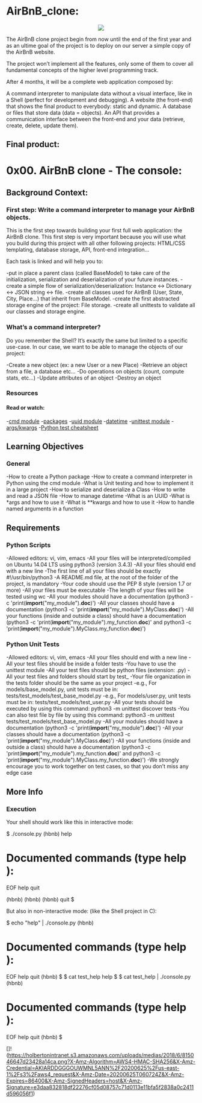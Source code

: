 # AirBnB_clone:



<p align="center">
  <img src="https://i.imgur.com/JOhaZ5m.png">
</p>


The AirBnB clone project begin from now until the end of the first year and as an ultime goal of the project is to deploy on our server a simple copy of the AirBnB website.

The project won’t implement all the features, only some of them to cover all fundamental concepts of the higher level programming track.

After 4 months, it will be a complete web application composed by:

A command interpreter to manipulate data without a visual interface, like in a Shell (perfect for development and debugging).
A website (the front-end) that shows the final product to everybody: static and dynamic.
A database or files that store data (data = objects).
An API that provides a communication interface between the front-end and your data (retrieve, create, delete, update them).


## Final product:

<p align="center"
  <img src="https://s3.amazonaws.com/intranet-projects-files/holbertonschool-higher-level_programming+/268/8-index.png">
</p>


# 0x00. AirBnB clone - The console:


## Background Context:


### First step: Write a command interpreter to manage your AirBnB objects.


This is the first step towards building your first full web application: the AirBnB clone. This first step is very important because you will use what you build during this project with all other following projects: HTML/CSS templating, database storage, API, front-end integration…

Each task is linked and will help you to:

-put in place a parent class (called BaseModel) to take care of the initialization, serialization and deserialization of your future instances.
-create a simple flow of serialization/deserialization: Instance <-> Dictionary <-> JSON string <-> file.
-create all classes used for AirBnB (User, State, City, Place…) that inherit from BaseModel.
-create the first abstracted storage engine of the project: File storage.
-create all unittests to validate all our classes and storage engine.



### What’s a command interpreter?


Do you remember the Shell? It’s exactly the same but limited to a specific use-case. In our case, we want to be able to manage the objects of our project:

-Create a new object (ex: a new User or a new Place)
-Retrieve an object from a file, a database etc…
-Do operations on objects (count, compute stats, etc…)
-Update attributes of an object
-Destroy an object


### Resources

#### Read or watch:

-[cmd module](https://docs.python.org/3.4/library/cmd.html)
-[packages](https://intranet.hbtn.io/concepts/66)
-[uuid module](https://docs.python.org/3.4/library/uuid.html)
-[datetime](https://docs.python.org/3.4/library/datetime.html)
-[unittest module](https://docs.python.org/3.4/library/unittest.html#module-unittest)
-[args/kwargs](https://yasoob.me/2013/08/04/args-and-kwargs-in-python-explained/)
-[Python test cheatsheet](https://www.pythonsheets.com/notes/python-tests.html)


## Learning Objectives

### General


-How to create a Python package
-How to create a command interpreter in Python using the cmd module
-What is Unit testing and how to implement it in a large project
-How to serialize and deserialize a Class
-How to write and read a JSON file
-How to manage datetime
-What is an UUID
-What is *args and how to use it
-What is **kwargs and how to use it
-How to handle named arguments in a function



## Requirements

### Python Scripts

-Allowed editors: vi, vim, emacs
-All your files will be interpreted/compiled on Ubuntu 14.04 LTS using python3 (version 3.4.3)
-All your files should end with a new line
-The first line of all your files should be exactly #!/usr/bin/python3
-A README.md file, at the root of the folder of the project, is mandatory
-Your code should use the PEP 8 style (version 1.7 or more)
-All your files must be executable
-The length of your files will be tested using wc
-All your modules should have a documentation (python3 -c 'print(__import__("my_module").__doc__)')
-All your classes should have a documentation (python3 -c 'print(__import__("my_module").MyClass.__doc__)')
-All your functions (inside and outside a class) should have a documentation (python3 -c 'print(__import__("my_module").my_function.__doc__)' and python3 -c 'print(__import__("my_module").MyClass.my_function.__doc__)')


### Python Unit Tests

-Allowed editors: vi, vim, emacs
-All your files should end with a new line
-All your test files should be inside a folder tests
-You have to use the unittest module
-All your test files should be python files (extension: .py)
-All your test files and folders should start by test_
-Your file organization in the tests folder should be the same as your project
-e.g., For models/base_model.py, unit tests must be in: tests/test_models/test_base_model.py
-e.g., For models/user.py, unit tests must be in: tests/test_models/test_user.py
-All your tests should be executed by using this command: python3 -m unittest discover tests
-You can also test file by file by using this command: python3 -m unittest tests/test_models/test_base_model.py
-All your modules should have a documentation (python3 -c 'print(__import__("my_module").__doc__)')
-All your classes should have a documentation (python3 -c 'print(__import__("my_module").MyClass.__doc__)')
-All your functions (inside and outside a class) should have a documentation (python3 -c 'print(__import__("my_module").my_function.__doc__)' and python3 -c 'print(__import__("my_module").MyClass.my_function.__doc__)')
-We strongly encourage you to work together on test cases, so that you don’t miss any edge case


## More Info

### Execution

Your shell should work like this in interactive mode:

  $ ./console.py
  (hbnb) help
  
  Documented commands (type help <topic>):
  ========================================
  EOF  help  quit
  
  (hbnb) 
  (hbnb) 
  (hbnb) quit
  $


But also in non-interactive mode: (like the Shell project in C):

$ echo "help" | ./console.py
(hbnb)

Documented commands (type help <topic>):
========================================
EOF  help  quit
(hbnb) 
$
$ cat test_help
help
$
$ cat test_help | ./console.py
(hbnb)

Documented commands (type help <topic>):
========================================
EOF  help  quit
(hbnb) 
$


[]!(https://holbertonintranet.s3.amazonaws.com/uploads/medias/2018/6/815046647d23428a14ca.png?X-Amz-Algorithm=AWS4-HMAC-SHA256&X-Amz-Credential=AKIARDDGGGOUWMNL5ANN%2F20200625%2Fus-east-1%2Fs3%2Faws4_request&X-Amz-Date=20200625T060724Z&X-Amz-Expires=86400&X-Amz-SignedHeaders=host&X-Amz-Signature=e3daa832818df22276cf05d08757c71d0113e11bfa5f2838a0c2411d596056f1)


